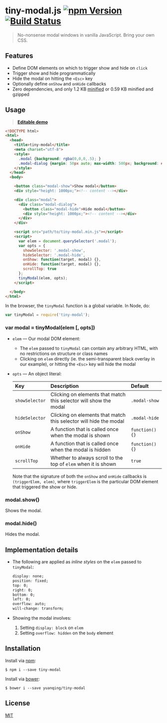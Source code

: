 # tiny-modal.js [![npm Version](http://img.shields.io/npm/v/tiny-modal.svg?style=flat)](https://www.npmjs.org/package/tiny-modal) [![Build Status](https://img.shields.io/travis/yuanqing/tiny-modal.svg?branch=master&style=flat)](https://travis-ci.org/yuanqing/tiny-modal)

> No-nonsense modal windows in vanilla JavaScript. Bring your own CSS.

## Features

- Define DOM elements on which to trigger show and hide on `click`
- Trigger show and hide programmatically
- Hide the modal on hitting the `<Esc>` key
- Optionally define `onShow` and `onHide` callbacks
- Zero dependencies, and only 1.2 KB [minified](tiny-modal.min.js) or 0.59 KB minified and gzipped

## Usage

> [**Editable demo**](http://jsfiddle.net/98k622ah/)

```html
<!DOCTYPE html>
<html>
  <head>
    <title>tiny-modal</title>
    <meta charset="utf-8">
    <style>
      .modal {background: rgba(0,0,0,.5); }
      .modal-dialog {margin: 50px auto; max-width: 500px; background: #fff; }
    </style>
  </head>
  <body>

    <button class="modal-show">Show modal</button>
    <div style="height: 1000px;"><!-- content --></div>

    <div class="modal">
      <div class="modal-dialog">
        <button class="modal-hide">Hide modal</button>
        <div style="height: 1000px;"><!-- content --></div>
      </div>
    </div>

    <script src="path/to/tiny-modal.min.js"></script>
    <script>
      var elem = document.querySelector('.modal');
      var opts = {
        showSelector: '.modal-show',
        hideSelector: '.modal-hide',
        onShow: function(target, modal) {},
        onHide: function(target, modal) {},
        scrollTop: true
      };
      tinyModal(elem, opts);
    </script>

  </body>
</html>
```

In the browser, the `tinyModal` function is a global variable. In Node, do:

```js
var tinyModal = require('tiny-modal');
```

### var modal = tinyModal(elem [, opts])

- `elem` &mdash; Our modal DOM element:

  - The `elem` passed to `tinyModal` can contain any arbitrary HTML, with no restrictions on structure or class names
  - Clicking on `elem` directly (ie. the semi-transparent black overlay in our example), or hitting the `<Esc>` key will hide the modal

- `opts` &mdash; An object literal:

  Key | Description | Default
  :--|:--|:--
  `showSelector` | Clicking on elements that match this selector will show the modal | `.modal-show`
  `hideSelector` | Clicking on elements that match this selector will hide the modal | `.modal-hide`
  `onShow` | A function that is called once when the modal is shown | `function() {}`
  `onHide` | A function that is called once when the modal is hidden | `function() {}`
  `scrollTop` | Whether to always scroll to the top of `elem` when it is shown | `true`

  Note that the signature of both the `onShow` and `onHide` callbacks is `(triggerElem, elem)`, where `triggerElem` is the particular DOM element that triggered the show or hide.

### modal.show()

Shows the modal.

### modal.hide()

Hides the modal.

## Implementation details

- The following are applied as *inline styles* on the `elem` passed to `tinyModal`:

  ```css
  display: none;
  position: fixed;
  top: 0;
  right: 0;
  bottom: 0;
  left: 0;
  overflow: auto;
  will-change: transform;
  ```

- Showing the modal involves:

  1. Setting `display: block` on `elem`
  2. Setting `overflow: hidden` on the `body` element

## Installation

Install via [npm](https://npmjs.com):

```
$ npm i --save tiny-modal
```

Install via [bower](http://bower.io):

```
$ bower i --save yuanqing/tiny-modal
```

## License

[MIT](LICENSE)
